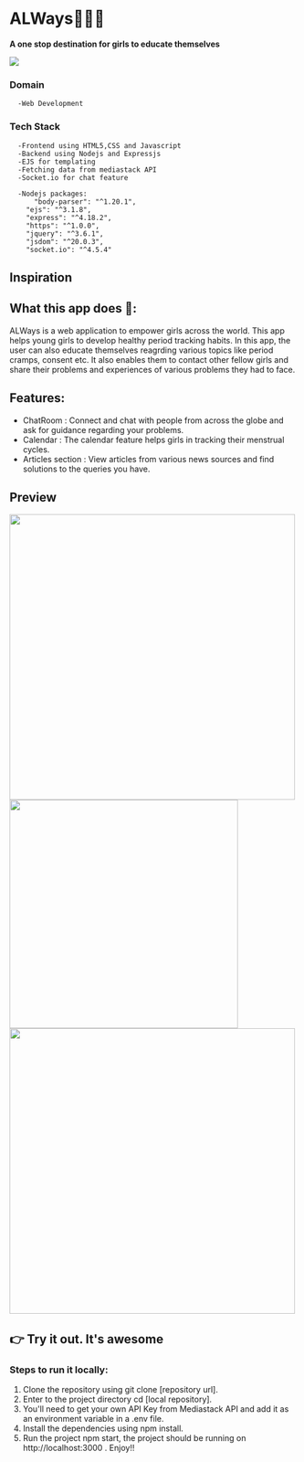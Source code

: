 # ALWays👩‍👧‍👦
**A one stop destination for girls to educate themselves**

<img src="https://user-images.githubusercontent.com/95839946/205998490-65b7442e-71e3-4a3f-8e85-99c4b9d9b19d.png">

### Domain 
      
      -Web Development
### Tech Stack 

      -Frontend using HTML5,CSS and Javascript
      -Backend using Nodejs and Expressjs
      -EJS for templating
      -Fetching data from mediastack API
      -Socket.io for chat feature
      
      -Nodejs packages:
          "body-parser": "^1.20.1",
        "ejs": "^3.1.8",
        "express": "^4.18.2",
        "https": "^1.0.0",
        "jquery": "^3.6.1",
        "jsdom": "^20.0.3",
        "socket.io": "^4.5.4"
         
           

##  Inspiration 

## What this app does 🤔:
ALWays is a web application to empower girls across the world. This app helps young girls to develop healthy period tracking habits. In this app, the user can also educate themselves reagrding various topics like period cramps, consent etc. It also enables them to contact other fellow girls and share their problems and experiences of various problems they had to face. 

## Features:
   
   * ChatRoom : Connect and chat with people from across the globe and ask for guidance regarding your problems.
   * Calendar : The calendar feature helps girls in tracking their menstrual cycles.
   * Articles section : View articles from various news sources and find solutions to the queries you have.

## Preview
<img src="https://user-images.githubusercontent.com/95839946/206482614-ef396c22-3671-41b6-b9e6-5d9ce9530369.png" width="500">
<img src="https://user-images.githubusercontent.com/95839946/206483029-ef969d00-7b6f-4c13-a604-cacee265c503.png" width="400">
<img src="https://user-images.githubusercontent.com/95839946/206483563-1868d4c8-f5b0-4a27-ad68-df94657d3d5d.png" width="500">

   
## 👉 Try it out. It's awesome

<h3> Steps to run it locally: </h3>
  <ol>
<li>Clone the repository using git clone [repository url]. </li>
<li> Enter to the project directory cd [local repository]. </li>
<li> You'll need to get your own API Key from Mediastack API and add it as an environment variable in a .env file. </li>
<li> Install the dependencies using npm install.</li>
<li> Run the project npm start, the project should be running on http://localhost:3000 . Enjoy!!</li>
